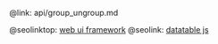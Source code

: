 @link: api/group_ungroup.md

@seolinktop: [web ui framework](https://webix.com)
@seolink: [datatable js](https://webix.com/widget/datatable/)